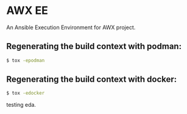 # AWX EE

An Ansible Execution Environment for AWX project.

## Regenerating the build context with podman:

```bash
$ tox -epodman
```

## Regenerating the build context with docker:

```bash
$ tox -edocker
```

testing eda.

